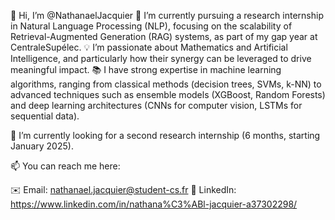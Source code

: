 👋 Hi, I’m @NathanaelJacquier
🔬 I’m currently pursuing a research internship in Natural Language Processing (NLP), focusing on the scalability of Retrieval-Augmented Generation (RAG) systems, as part of my gap year at CentraleSupélec.
💡 I’m passionate about Mathematics and Artificial Intelligence, and particularly how their synergy can be leveraged to drive meaningful impact.
📚 I have strong expertise in machine learning algorithms, ranging from classical methods (decision trees, SVMs, k-NN) to advanced techniques such as ensemble models (XGBoost, Random Forests) and deep learning architectures (CNNs for computer vision, LSTMs for sequential data).

🔎 I’m currently looking for a second research internship (6 months, starting January 2025).

📫 You can reach me here:

✉️ Email: nathanael.jacquier@student-cs.fr
💼 LinkedIn: https://www.linkedin.com/in/nathana%C3%ABl-jacquier-a37302298/






